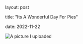 layout: post

title: "Its A Wonderful Day For Pies"

date: 2022-11-22

![A picture I uploaded](/blogdemo/picturename.jpg)

